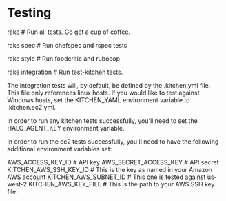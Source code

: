 # Testing

rake # Run all tests.  Go get a cup of coffee.

rake spec  # Run chefspec and rspec tests

rake style # Run foodcritic and rubocop

rake integration # Run test-kitchen tests.

The integration tests will, by default, be defined by the .kitchen.yml file.  
This file only references linux hosts.  If you would like to test against
Windows hosts, set the KITCHEN_YAML environment variable to .kitchen.ec2.yml.

In order to run any kitchen tests successfully, you'll need to set the
HALO_AGENT_KEY environment variable.

In order to run the ec2 tests successfully, you'll need to have the following
additional environment variables set:

  AWS_ACCESS_KEY_ID      # API key
  AWS_SECRET_ACCESS_KEY  # API secret
  KITCHEN_AWS_SSH_KEY_ID # This is the key as named in your Amazon AWS account
  KITCHEN_AWS_SUBNET_ID  # This one is tested against us-west-2
  KITCHEN_AWS_KEY_FILE   # This is the path to your AWS SSH key file.
